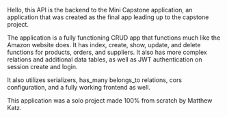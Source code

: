 Hello, this API is the backend to the Mini Capstone application, an application that was created as the final app leading up to the capstone project.

The application is a fully functioning CRUD app that functions much like the Amazon website does. It has index, create, show, update, and delete functions for products, orders, and suppliers. It also has more complex relations and additional data tables, as well as JWT authentication on session create and login.

It also utilizes serializers, has_many belongs_to relations, cors configuration, and a fully working frontend as well.

This application was a solo project made 100% from scratch by Matthew Katz.
